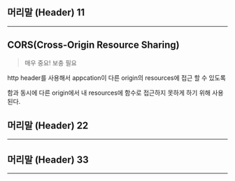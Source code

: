 ## 머리말 (Header) 11
***

## CORS(Cross-Origin Resource Sharing)

> 매우 중요! 보충 필요

http header를 사용해서 appcation이 다른 origin의 resources에 접근 할 수 있도록

함과 동시에 다른 origin에서 내 resources에 함수로 접근하지 못하게 하기 위해 사용된다.

## 머리말 (Header) 22
***


## 머리말 (Header) 33
***
